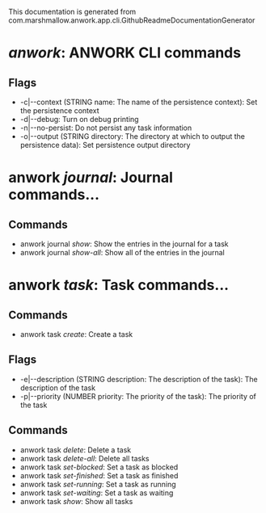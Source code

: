 This documentation is generated from com.marshmallow.anwork.app.cli.GithubReadmeDocumentationGenerator

#  *anwork*: ANWORK CLI commands
## Flags
- -c|--context (STRING name: The name of the persistence context): Set the persistence context
- -d|--debug: Turn on debug printing
- -n|--no-persist: Do not persist any task information
- -o|--output (STRING directory: The directory at which to output the persistence data): Set persistence output directory
# anwork *journal*: Journal commands...
## Commands
- anwork journal *show*: Show the entries in the journal for a task
- anwork journal *show-all*: Show all of the entries in the journal
# anwork *task*: Task commands...
## Commands
- anwork task *create*: Create a task
## Flags
- -e|--description (STRING description: The description of the task): The description of the task
- -p|--priority (NUMBER priority: The priority of the task): The priority of the task
## Commands
- anwork task *delete*: Delete a task
- anwork task *delete-all*: Delete all tasks
- anwork task *set-blocked*: Set a task as blocked
- anwork task *set-finished*: Set a task as finished
- anwork task *set-running*: Set a task as running
- anwork task *set-waiting*: Set a task as waiting
- anwork task *show*: Show all tasks
